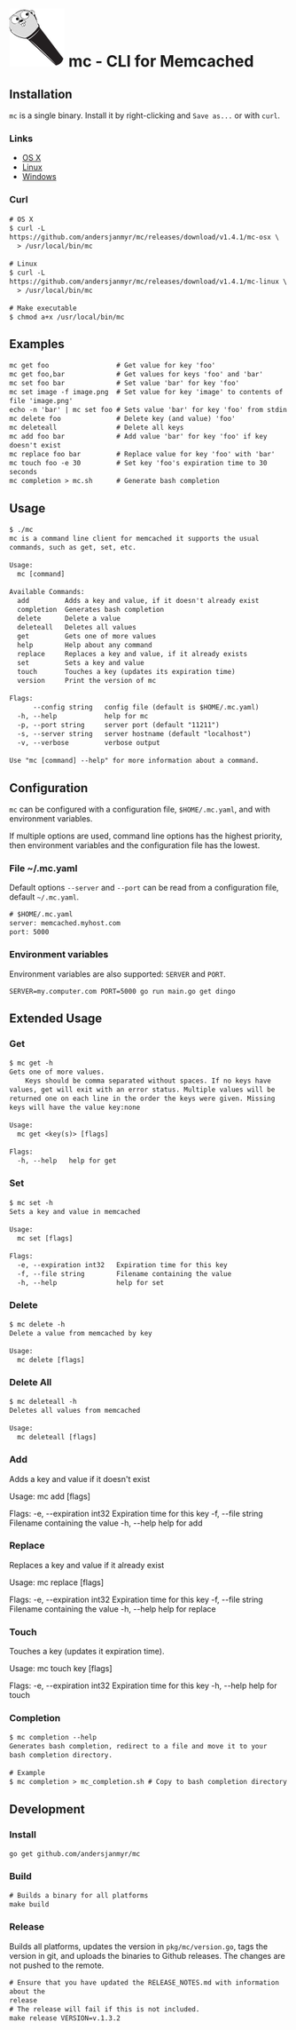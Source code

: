 # ![mc-logo](./images/mc-small.png) mc - CLI for Memcached

## Installation

`mc` is a single binary. Install it by right-clicking and `Save as...` or with
`curl`.

### Links

* [OS X](https://github.com/andersjanmyr/mc/releases/download/v1.4.1/mc-osx)
* [Linux](https://github.com/andersjanmyr/mc/releases/download/v1.4.1/mc-linux)
* [Windows](https://github.com/andersjanmyr/mc/releases/download/v1.4.1/mc.exe)

### Curl

```
# OS X
$ curl -L https://github.com/andersjanmyr/mc/releases/download/v1.4.1/mc-osx \
  > /usr/local/bin/mc

# Linux
$ curl -L https://github.com/andersjanmyr/mc/releases/download/v1.4.1/mc-linux \
  > /usr/local/bin/mc

# Make executable
$ chmod a+x /usr/local/bin/mc
```

## Examples

```
mc get foo                 # Get value for key 'foo'
mc get foo,bar             # Get values for keys 'foo' and 'bar'
mc set foo bar             # Set value 'bar' for key 'foo'
mc set image -f image.png  # Set value for key 'image' to contents of file 'image.png'
echo -n 'bar' | mc set foo # Sets value 'bar' for key 'foo' from stdin
mc delete foo              # Delete key (and value) 'foo'
mc deleteall               # Delete all keys
mc add foo bar             # Add value 'bar' for key 'foo' if key doesn't exist
mc replace foo bar         # Replace value for key 'foo' with 'bar'
mc touch foo -e 30         # Set key 'foo's expiration time to 30 seconds
mc completion > mc.sh      # Generate bash completion
```

## Usage

```
$ ./mc
mc is a command line client for memcached it supports the usual
commands, such as get, set, etc.

Usage:
  mc [command]

Available Commands:
  add         Adds a key and value, if it doesn't already exist
  completion  Generates bash completion
  delete      Delete a value
  deleteall   Deletes all values
  get         Gets one of more values
  help        Help about any command
  replace     Replaces a key and value, if it already exists
  set         Sets a key and value
  touch       Touches a key (updates its expiration time)
  version     Print the version of mc

Flags:
      --config string   config file (default is $HOME/.mc.yaml)
  -h, --help            help for mc
  -p, --port string     server port (default "11211")
  -s, --server string   server hostname (default "localhost")
  -v, --verbose         verbose output

Use "mc [command] --help" for more information about a command.
```

## Configuration

`mc` can be configured with a configuration file, `$HOME/.mc.yaml`, and with
environment variables.

If multiple options are used, command line options has the highest priority,
then environment variables and the configuration file has the lowest.

### File ~/.mc.yaml

Default options `--server` and `--port` can be read from a configuration file,
default `~/.mc.yaml`.
```
# $HOME/.mc.yaml
server: memcached.myhost.com
port: 5000
```

### Environment variables

Environment variables are also supported: `SERVER` and `PORT`.

```
SERVER=my.computer.com PORT=5000 go run main.go get dingo
```

## Extended Usage

### Get

```
$ mc get -h
Gets one of more values.
	Keys should be comma separated without spaces. If no keys have values, get will exit with an error status. Multiple values will be returned one on each line in the order the keys were given. Missing keys will have the value key:none

Usage:
  mc get <key(s)> [flags]

Flags:
  -h, --help   help for get
```

### Set

```
$ mc set -h
Sets a key and value in memcached

Usage:
  mc set [flags]

Flags:
  -e, --expiration int32   Expiration time for this key
  -f, --file string        Filename containing the value
  -h, --help               help for set
```

### Delete

```
$ mc delete -h
Delete a value from memcached by key

Usage:
  mc delete [flags]
```

### Delete All

```
$ mc deleteall -h
Deletes all values from memcached

Usage:
  mc deleteall [flags]
```

### Add

Adds a key and value if it doesn't exist

Usage:
  mc add [flags]

Flags:
  -e, --expiration int32   Expiration time for this key
  -f, --file string        Filename containing the value
  -h, --help               help for add

### Replace

Replaces a key and value if it already exist

Usage:
  mc replace [flags]

Flags:
  -e, --expiration int32   Expiration time for this key
  -f, --file string        Filename containing the value
  -h, --help               help for replace

### Touch

Touches a key (updates it expiration time).

Usage:
  mc touch key [flags]

Flags:
  -e, --expiration int32   Expiration time for this key
  -h, --help               help for touch

### Completion

```
$ mc completion --help
Generates bash completion, redirect to a file and move it to your
bash completion directory.

# Example
$ mc completion > mc_completion.sh # Copy to bash completion directory
```


## Development

### Install

```
go get github.com/andersjanmyr/mc
```

### Build

```
# Builds a binary for all platforms
make build
```

### Release

Builds all platforms, updates the version in `pkg/mc/version.go`, tags the
version in git, and uploads the binaries to Github releases. The changes are
not pushed to the remote.

```
# Ensure that you have updated the RELEASE_NOTES.md with information about the
release
# The release will fail if this is not included.
make release VERSION=v.1.3.2
```
